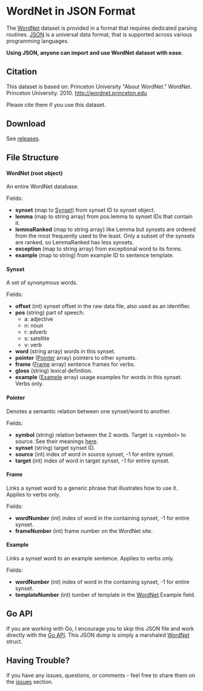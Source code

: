WordNet in JSON Format
======================

The [WordNet](http://wordnet.princeton.edu) dataset is provided in a format that requires dedicated parsing routines. [JSON](https://en.wikipedia.org/wiki/JSON#Example) is a universal data format, that is supported across various programming languages.

**Using JSON, anyone can import and use WordNet dataset with ease.**

Citation
--------

This dataset is based on: Princeton University "About WordNet." WordNet.
Princeton University. 2010. http://wordnet.princeton.edu

Please cite them if you use this dataset.

Download
--------

See [releases](https://github.com/fluhus/wordnet-to-json/releases).

File Structure
--------------

#### WordNet (root object)

An entire WordNet database.

Fields:

* **synset** (map to [Synset](#synset)) from synset ID to synset object.
* **lemma** (map to string array) from pos.lemma to synset IDs that contain it.
* **lemmaRanked** (map to string array) like Lemma but synsets are ordered from the
  most frequently used to the least. Only a subset of the synsets are ranked, so
  LemmaRanked has less synsets.
* **exception** (map to string array) from exceptional word to its forms.
* **example** (map to string) from example ID to sentence template.

#### Synset

A set of synonymous words.

Fields:

* **offset** (int) synset offset in the raw data file, also used as an identifier.
* **pos** (string) part of speech:
  * a: adjective
  * n: noun
  * r: adverb
  * s: satellite
  * v: verb
* **word** (string array) words in this synset.
* **pointer** ([Pointer](#pointer) array) pointers to other synsets.
* **frame** ([Frame](#frame) array) sentence frames for verbs.
* **gloss** (string) lexical definition.
* **example** ([Example](#example) array) usage examples for words in this synset. Verbs only.

#### Pointer

Denotes a semantic relation between one synset/word to another.

Fields:

* **symbol** (string) relation between the 2 words. Target is \<symbol\> to source. See their meanings
  [here](https://godoc.org/github.com/fluhus/gostuff/nlp/wordnet#pkg-constants).
* **synset** (string) target synset ID.
* **source** (int) index of word in source synset, -1 for entire synset.
* **target** (int) index of word in target synset, -1 for entire synset.

#### Frame

Links a synset word to a generic phrase that illustrates how to use it. Applies to verbs only.

Fields:

* **wordNumber** (int) index of word in the containing synset, -1 for entire synset.
* **frameNumber** (int) frame number on the WordNet site.

#### Example

Links a synset word to an example sentence. Applies to verbs only.

Fields:

* **wordNumber** (int) index of word in the containing synset, -1 for entire synset.
* **templateNumber** (int) tumber of template in the [WordNet](#wordnet).Example field.

Go API
------

If you are working with Go, I encourage you to skip this JSON file and work
directly with the [Go API](https://godoc.org/github.com/fluhus/gostuff/nlp/wordnet).
This JSON dump is simply a marshaled
[WordNet](https://godoc.org/github.com/fluhus/gostuff/nlp/wordnet#WordNet)
struct.

Having Trouble?
---------------

If you have any issues, questions, or comments - feel free to share them on the
[issues](https://github.com/fluhus/wordnet-to-json/issues) section.
